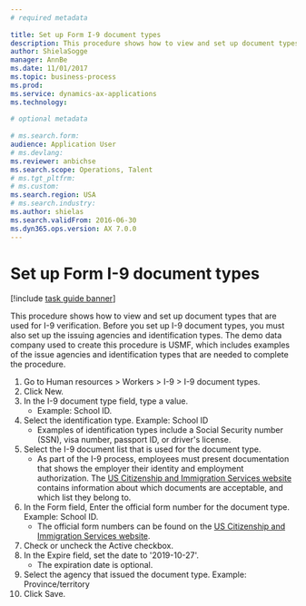 ```yaml
--- 
# required metadata 
 
title: Set up Form I-9 document types
description: This procedure shows how to view and set up document types that are used for I-9 verification. 
author: ShielaSogge
manager: AnnBe 
ms.date: 11/01/2017
ms.topic: business-process 
ms.prod:  
ms.service: dynamics-ax-applications 
ms.technology:  
 
# optional metadata 
 
# ms.search.form:   
audience: Application User 
# ms.devlang:  
ms.reviewer: anbichse
ms.search.scope: Operations, Talent 
# ms.tgt_pltfrm:  
# ms.custom:  
ms.search.region: USA
# ms.search.industry: 
ms.author: shielas
ms.search.validFrom: 2016-06-30 
ms.dyn365.ops.version: AX 7.0.0 
---
```

# Set up Form I-9 document types

[!include [task guide banner](../../../includes/task-guide-banner.md)]

This procedure shows how to view and set up document types that are used for I-9 verification. Before you set up I-9 document types, you must also set up the issuing agencies and identification types. The demo data company used to create this procedure is USMF, which includes examples of the issue agencies and identification types that are needed to complete the procedure.

1. Go to Human resources > Workers > I-9 > I-9 document types.
2. Click New.
3. In the I-9 document type field, type a value.
    * Example: School ID.  
4. Select the identification type.  Example:  School ID
    * Examples of identification types include a Social Security number (SSN), visa number, passport ID, or driver's license.  
5. Select the I-9 document list that is used for the document type.
    * As part of the I-9 process, employees must present documentation that shows the employer their identity and employment authorization. The [US Citizenship and Immigration Services website](https://www.uscis.gov) contains information about which documents are acceptable, and which list they belong to.    
6. In the Form field, Enter the official form number for the document type. Example: School ID.
    * The official form numbers can be found on the [US Citizenship and Immigration Services website](https://www.uscis.gov).
7. Check or uncheck the Active checkbox.
8. In the Expire field, set the date to '2019-10-27'.
    * The expiration date is optional.  
9. Select the agency that issued the document type. Example: Province/territory
10. Click Save.

